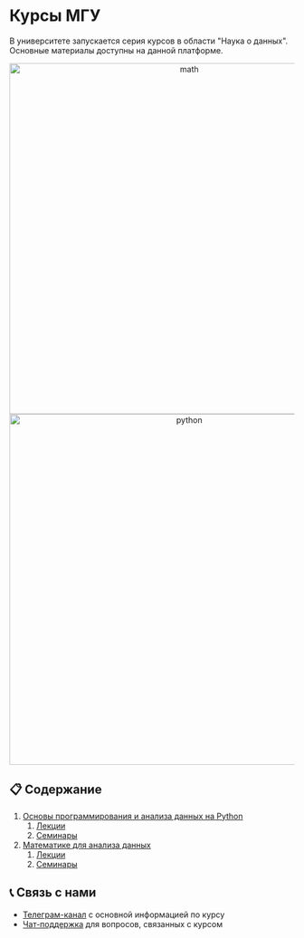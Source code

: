 # Курсы МГУ

В университете запускается серия курсов в области "Наука о данных". Основные материалы доступны на данной платформе.

<div align="center">
<img width="620" alt="math" src="https://user-images.githubusercontent.com/28728575/147373434-a89b2699-f478-40ce-88af-d43d2be3b453.png">

<img width="620" alt="python" src="https://user-images.githubusercontent.com/28728575/147373436-a509b080-61c4-48f1-8998-de8987df534b.png">
</div>

## 📋 Содержание

1. [Основы программирования и анализа данных на Python](https://github.com/MSUcourses/Data-Analysis-with-Python/tree/main/Python) 
	1. [Лекции](https://github.com/MSUcourses/Data-Analysis-with-Python/tree/main/Python/lectures)
	2. [Семинары](https://github.com/MSUcourses/Data-Analysis-with-Python/tree/main/Python/seminars)
2. [Математике для анализа данных](https://github.com/MSUcourses/Data-Analysis-with-Python/tree/main/Math)
	1. [Лекции](https://github.com/MSUcourses/Data-Analysis-with-Python/tree/main/Math/lectures)
	2. [Семинары](https://github.com/MSUcourses/Data-Analysis-with-Python/tree/main/Math/seminars)

## 📞 Связь с нами

* [Телеграм-канал](https://t.me/pythonmsu ) с основной информацией по курсу
* [Чат-поддержка](https://t.me/msupython) для вопросов, связанных с курсом
